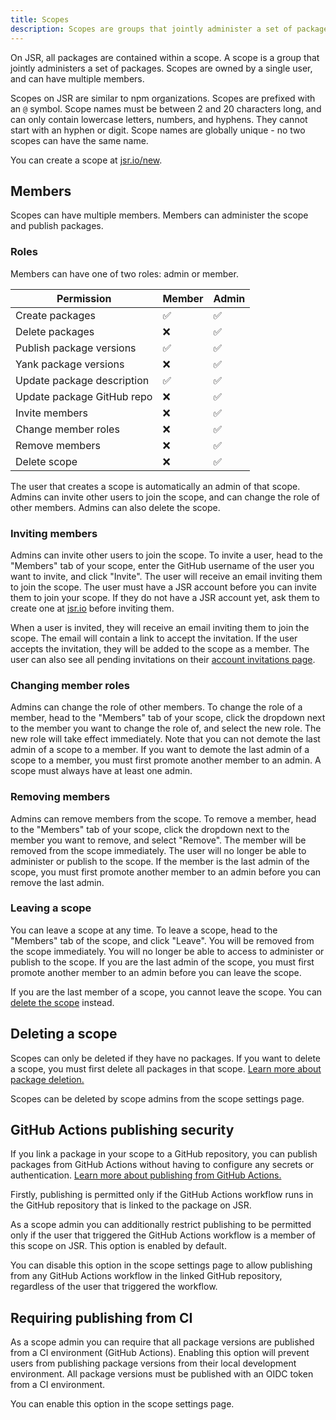 ```yaml
---
title: Scopes
description: Scopes are groups that jointly administer a set of packages. Learn how to create and manage scopes.
---
```


On JSR, all packages are contained within a scope. A scope is a group that
jointly administers a set of packages. Scopes are owned by a single user, and
can have multiple members.

Scopes on JSR are similar to npm organizations. Scopes are prefixed with an `@`
symbol. Scope names must be between 2 and 20 characters long, and can only
contain lowercase letters, numbers, and hyphens. They cannot start with an
hyphen or digit. Scope names are globally unique - no two scopes can have the
same name.

You can create a scope at [jsr.io/new](/new).

## Members

Scopes can have multiple members. Members can administer the scope and publish
packages.

### Roles

Members can have one of two roles: admin or member.

| Permission                 | Member | Admin |
| -------------------------- | ------ | ----- |
| Create packages            | ✅     | ✅    |
| Delete packages            | ❌     | ✅    |
| Publish package versions   | ✅     | ✅    |
| Yank package versions      | ❌     | ✅    |
| Update package description | ✅     | ✅    |
| Update package GitHub repo | ❌     | ✅    |
| Invite members             | ❌     | ✅    |
| Change member roles        | ❌     | ✅    |
| Remove members             | ❌     | ✅    |
| Delete scope               | ❌     | ✅    |

The user that creates a scope is automatically an admin of that scope. Admins
can invite other users to join the scope, and can change the role of other
members. Admins can also delete the scope.

### Inviting members

Admins can invite other users to join the scope. To invite a user, head to the
"Members" tab of your scope, enter the GitHub username of the user you want to
invite, and click "Invite". The user will receive an email inviting them to join
the scope. The user must have a JSR account before you can invite them to join
your scope. If they do not have a JSR account yet, ask them to create one at
[jsr.io](/) before inviting them.

When a user is invited, they will receive an email inviting them to join the
scope. The email will contain a link to accept the invitation. If the user
accepts the invitation, they will be added to the scope as a member. The user
can also see all pending invitations on their
[account invitations page](/account/invites).

### Changing member roles

Admins can change the role of other members. To change the role of a member,
head to the "Members" tab of your scope, click the dropdown next to the member
you want to change the role of, and select the new role. The new role will take
effect immediately. Note that you can not demote the last admin of a scope to a
member. If you want to demote the last admin of a scope to a member, you must
first promote another member to an admin. A scope must always have at least one
admin.

### Removing members

Admins can remove members from the scope. To remove a member, head to the
"Members" tab of your scope, click the dropdown next to the member you want to
remove, and select "Remove". The member will be removed from the scope
immediately. The user will no longer be able to administer or publish to the
scope. If the member is the last admin of the scope, you must first promote
another member to an admin before you can remove the last admin.

### Leaving a scope

You can leave a scope at any time. To leave a scope, head to the "Members" tab
of the scope, and click "Leave". You will be removed from the scope immediately.
You will no longer be able to access to administer or publish to the scope. If
you are the last admin of the scope, you must first promote another member to an
admin before you can leave the scope.

If you are the last member of a scope, you cannot leave the scope. You can
[delete the scope](#deleting-a-scope) instead.

## Deleting a scope

Scopes can only be deleted if they have no packages. If you want to delete a
scope, you must first delete all packages in that scope.
[Learn more about package deletion.](/docs/packages#deleting-a-package)

Scopes can be deleted by scope admins from the scope settings page.

## GitHub Actions publishing security

If you link a package in your scope to a GitHub repository, you can publish
packages from GitHub Actions without having to configure any secrets or
authentication.
[Learn more about publishing from GitHub Actions.](/docs/publishing-packages#publishing-from-github-actions)

Firstly, publishing is permitted only if the GitHub Actions workflow runs in the
GitHub repository that is linked to the package on JSR.

As a scope admin you can additionally restrict publishing to be permitted only
if the user that triggered the GitHub Actions workflow is a member of this scope
on JSR. This option is enabled by default.

You can disable this option in the scope settings page to allow publishing from
any GitHub Actions workflow in the linked GitHub repository, regardless of the
user that triggered the workflow.

## Requiring publishing from CI

As a scope admin you can require that all package versions are published from a
CI environment (GitHub Actions). Enabling this option will prevent users from
publishing package versions from their local development environment. All
package versions must be published with an OIDC token from a CI environment.

You can enable this option in the scope settings page.
